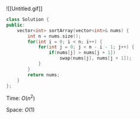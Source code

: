![[Untitled.gif]]

```C++
class Solution {
public:
    vector<int> sortArray(vector<int>& nums) {
        int n = nums.size();
        for(int i = 0; i < n; i++) {
            for(int j = 0; j < n - i - 1; j++) {
                if(nums[j] > nums[j + 1])
                    swap(nums[j], nums[j + 1]);
            }
        }
        return nums;
    }
};
```

Time: $O(n^2)$﻿

Space: $O(1)$